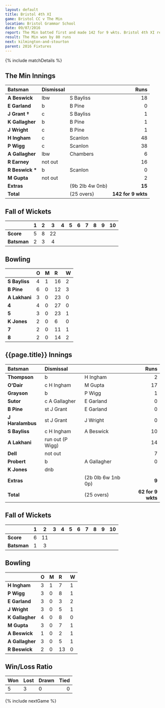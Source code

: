 ```yaml
---
layout: default
title: Bristol 4th XI
game: Bristol CC v The Min
location: Bristol Grammar School
date: 09/07/2016
report: The Min batted first and made 142 for 9 wkts. Bristol 4th XI replied with 62 for 9 wkts
result: The Min won by 80 runs
next: kilmington-and-stourton
parent: 2016 Fixtures
---
```


{% include matchDetails %}

## The Min Innings

| Batsman | Dismissal |  | Runs |
|:---|:---|---|---:|
| **A Beswick** | lbw | S Bayliss | 18 |
| **E Garland** | b | B Pine | 0 |
| **J Grant &#8224;** | c | S Bayliss | 1 |
| **K Gallagher** | b | B Pine | 1 |
| **J Wright** | c | B Pine | 1 |
| **H Ingham** | c | Scanlon | 48 |
| **P Wigg** | c | Scanlon | 38 |
| **A Gallagher** | lbw | Chambers | 6 |
| **R Earney** | not out |  | 16 |
| **R Beswick &#42;** | b | Scanlon | 0 |
| **M Gupta** | not out |  | 2 |
| **Extras** | | (9b 2lb 4w 0nb) | **15** |
| **Total** | | (25 overs) | **142 for 9 wkts** |

## Fall of Wickets

| | 1 | 2 | 3 | 4 | 5 | 6 | 7 | 8 | 9 | 10 |
|---|:---:|:---:|:---:|:---:|:---:|:---:|:---:|:---:|:---:|:---:|
| **Score** | 5 | 8 | 22 |  |  |  |  |  |  |  |
| **Batsman** | 2 | 3 | 4 |  |  |  |  |  |  |  |

## Bowling

| | O | M | R | W |
|---|:---|:---|:---|:---|
| **S Bayliss** | 4 | 1 | 16 | 2 |
| **B Pine** | 6 | 0 | 12 | 3 |
| **A Lakhani** | 3 | 0 | 23 | 0 |
| **4** | 4 | 0 | 27 | 0 |
| **5** | 3 | 0 | 23 | 1 |
| **K Jones** | 2 | 0 | 6 | 0 |
| **7** | 2 | 0 | 11 | 1 |
| **8** | 2 | 0 | 14 | 2 |

## {{page.title}} Innings

| Batsman | Dismissal |  | Runs |
|:---|:---|---|---:|
| **Thompson** | b | H Ingham | 2 |
| **O'Dair** | c H Ingham | M Gupta | 17 |
| **Grayson** | b | P Wigg | 1 |
| **Sutor** | c A Gallagher | E Garland | 0 |
| **B Pine** | st J Grant | E Garland | 0 |
| **J Haralambus** | st J Grant | J Wright | 0 |
| **S Bayliss** | c H Ingham | A Beswick | 10 |
| **A Lakhani** | run out (P Wigg) |  | 14 |
| **Dell** | not out |  | 7 |
| **Probert** | b | A Gallagher | 0 |
| **K Jones** | dnb |  |  |
| **Extras** | | (2b 0lb 6w 1nb 0p) | **9** |
| **Total** | | (25 overs) | **62 for 9 wkts** |

## Fall of Wickets

| | 1 | 2 | 3 | 4 | 5 | 6 | 7 | 8 | 9 | 10 |
|---|:---:|:---:|:---:|:---:|:---:|:---:|:---:|:---:|:---:|:---:|
| **Score** | 6 | 11 |  |  |  |  |  |  |  |  |
| **Batsman** | 1 | 3 |  |  |  |  |  |  |  |  |

## Bowling

| | O | M | R | W |
|---|:---|:---|:---|:---|
| **H Ingham** | 3 | 1 | 7 | 1 |
| **P Wigg** | 3 | 0 | 8 | 1 |
| **E Garland** | 3 | 0 | 3 | 2 |
| **J Wright** | 3 | 0 | 5 | 1 |
| **K Gallagher** | 4 | 0 | 8 | 0 |
| **M Gupta** | 3 | 0 | 7 | 1 |
| **A Beswick** | 1 | 0 | 2 | 1 |
| **A Gallagher** | 3 | 0 | 5 | 1 |
| **R Beswick** | 2 | 0 | 13 | 0 |

## Win/Loss Ratio

| Won | Lost | Drawn | Tied |
|:---|:---|:---|---:|
| 5 | 3 | 0 | 0 |

{% include nextGame %}